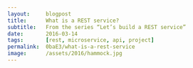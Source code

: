 ```yaml
---
layout:     blogpost
title:      What is a REST service?
subtitle:   From the series “Let’s build a REST service”
date:       2016-03-14
tags:       [rest, microservice, api, project]
permalink:  0baE3/what-is-a-rest-service
image:      /assets/2016/hammock.jpg
---
```

